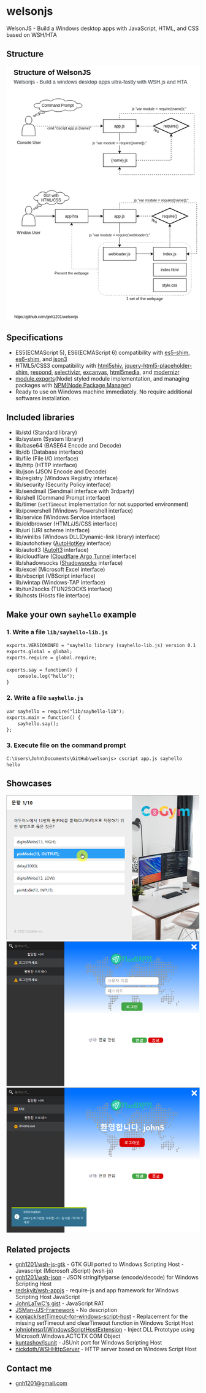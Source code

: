 # welsonjs
WelsonJS - Build a Windows desktop apps with JavaScript, HTML, and CSS based on WSH/HTA

## Structure
![Structure of WelsonJS](app/assets/img/structure.png)

## Specifications
- ES5(ECMAScript 5), ES6(ECMAScript 6) compatibility with [es5-shim](https://catswords.re.kr/go/es5shim), [es6-shim](https://catswords.re.kr/go/es6shim), and [json3](https://catswords.re.kr/go/json3)
- HTML5/CSS3 compatibility with [html5shiv](https://catswords.re.kr/go/html5shiv), [jquery-html5-placeholder-shim](https://catswords.re.kr/go/placeholdershim), [respond](https://catswords.re.kr/go/respondjs), [selectivizr](https://catswords.re.kr/go/selectivizrjs), [excanvas](https://catswords.re.kr/go/excanvasjs), [html5media](https://catswords.re.kr/go/html5media), and [modernizr](https://catswords.re.kr/go/modernizrjs)
- [module.exports](https://catswords.re.kr/go/whatisrequire)(Node) styled module implementation, and managing packages with [NPM(Node Package Manager)](https://catswords.re.kr/go/npmjs)
- Ready to use on Windows machine immediately. No require additional softwares installation.

## Included libraries
- lib/std (Standard library)
- lib/system (System library)
- lib/base64 (BASE64 Encode and Decode)
- lib/db (Database interface)
- lib/file (File I/O interface)
- lib/http (HTTP interface)
- lib/json (JSON Encode and Decode)
- lib/registry (Windows Registry interface)
- lib/security (Security Policy interface)
- lib/sendmail (Sendmail interface with 3rdparty)
- lib/shell (Command Prompt interface)
- lib/timer (`setTimeout` implementation for not supported environment)
- lib/powershell (Windows Powershell interface)
- lib/service (Windows Service interface)
- lib/oldbrowser (HTML/JS/CSS interface)
- lib/uri (URI scheme interface)
- lib/winlibs (Windows DLL(Dynamic-link library) interface)
- lib/autohotkey ([AutoHotKey](https://catswords.re.kr/go/autohotkey) interface)
- lib/autoit3 ([AutoIt3](https://catswords.re.kr/go/autoit3) interface)
- lib/cloudflare ([Cloudflare Argo Tunnel](https://catswords.re.kr/go/argotunnel) interface)
- lib/shadowsocks ([Shadowsocks](https://catswords.re.kr/go/shadowsocks) interface)
- lib/excel (Microsoft Excel interface)
- lib/vbscript (VBScript interface)
- lib/wintap (Windows-TAP interface)
- lib/tun2socks (TUN2SOCKS interface)
- lib/hosts (Hosts file interface)

## Make your own `sayhello` example

### 1. Write a file `lib/sayhello-lib.js`
```
exports.VERSIONINFO = "sayhello library (sayhello-lib.js) version 0.1
exports.global = global;
exports.require = global.require;

exports.say = function() {
    console.log("hello");
}
```

### 2. Write a file `sayhello.js`
```
var sayhello = require("lib/sayhello-lib");
exports.main = function() {
    sayhello.say();
};
```

### 3. Execute file on the command prompt
```
C:\Users\John\Documents\GitHub\welsonjs> cscript app.js sayhello
hello
```

## Showcases
![showcase-cogym.png](showcase/showcase-cogym.png)
![showcase-nextvpn-1.png](showcase/showcase-nextvpn-1.png)
![showcase-nextvpn-2.png](showcase/showcase-nextvpn-2.png)

## Related projects
- [gnh1201/wsh-js-gtk](https://catswords.re.kr/go/wshjsgtk) - GTK GUI ported to Windows Scripting Host - Javascript (Microsoft JScript) (wsh-js)
- [gnh1201/wsh-json](https://catswords.re.kr/go//wshjson) - JSON stringify/parse (encode/decode) for Windows Scripting Host
- [redskyit/wsh-appjs](https://catswords.re.kr/go/wshappjs) - require-js and app framework for Windows Scripting Host JavaScript
- [JohnLaTwC's gist](https://catswords.re.kr/go/johnlatwcgist) - JavaScript RAT
- [JSMan-/JS-Framework](https://catswords.re.kr/go/jsmanfw) - No description
- [iconjack/setTimeout-for-windows-script-host](https://catswords.re.kr/go/wshtimer) - Replacement for the missing setTimeout and clearTimeout function in Windows Script Host
- [johnjohnsp1/WindowsScriptHostExtension](https://catswords.re.kr/go/actctx) - Inject DLL Prototype using Microsoft.Windows.ACTCTX COM Object
- [kuntashov/jsunit](https://catswords.re.kr/go/wshjsunit) - JSUnit port for Windows Scripting Host
- [nickdoth/WSHHttpServer](https://catswords.re.kr/go/wshhttpserver) - HTTP server based on Windows Script Host

## Contact me
- gnh1201@gmail.com
